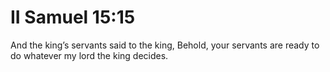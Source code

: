 # II Samuel 15:15

And the king’s servants said to the king, Behold, your servants are ready to do whatever my lord the king decides.
